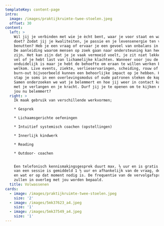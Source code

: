 ```yaml
---
templateKey: content-page
intro:
  image: /images/praktijkruimte-twee-stoelen.jpeg
  offset: 30
content:
  left: >
    Wil jij je verbinden met wie je ècht bent, waar je voor staat en wat je
    doet? Zodat jij je kwaliteiten, je passie en je levensenergie ten volle kan
    benutten? Heb je een vraag of ervaar je een gevoel van onbalans in je leven?
    De aanleiding waarom mensen op zoek gaan naar ondersteuning kan heel divers
    zijn. Het kan zijn dat je je vaak vermoeid voelt, je zit niet lekker in je
    vel of je hebt last van lichamelijke klachten. Wanneer voor jou de oorzaak
    onduidelijk is maar je hebt de behoefte om eraan te willen werken ben je
    welkom. Live events, ziekte, verlieservaringen, scheiding, rouw of een
    burn-out bijvoorbeeld kunnen een behoorlijke impact op je hebben. Hierdoor
    stap je soms in een overlevingsmodus of oude patronen steken de kop op.
    Samen onderzoeken we wat je belemmert en hoe jij weer in contact kan komen
    met je verlangen en je kracht. Durf jij je te openen om te kijken naar wat
    jou nu belemmert?
  right: >
    Ik maak gebruik van verschillende werkvormen;

    * Gesprek

    * Lichaamsgerichte oefeningen

    * Intuitief systemisch coachen (opstellingen)

    * Innerlijk kindwerk

    * Reading

    * Outdoor- coachen


    Een telefonisch kennismakingsgesprek duurt max. ½ uur en is gratis. De duur
    van een sessie is gemiddeld 1 ½ uur en afhankelijk van de vraag, de persoon
    en wat er op dat moment nodig is. De frequentie van de vervolgafspraken
    zullen in overleg met jou worden bepaald.
  title: Volwassenen
cards:
  - image: /images/praktijkruimte-twee-stoelen.jpeg
    size: '2'
  - image: /images/5mk37623_a4.jpeg
    size: '1'
  - image: /images/5mk37549_a4.jpeg
    size: '1'
---
```


